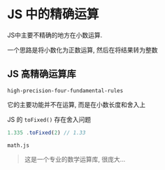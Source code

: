 
# JS 中的精确运算

JS中主要不精确的地方在小数运算. 

一个思路是将小数化为正数运算, 然后在将结果转为整数


## JS 高精确运算库

`high-precision-four-fundamental-rules`

它的主要功能并不在运算, 而是在小数长度和舍入上


JS 的 `toFixed()` 存在舍入问题
```js
1.335 .toFixed(2) // 1.33
```


`math.js`

> 这是一个专业的数学运算库, 很庞大...

